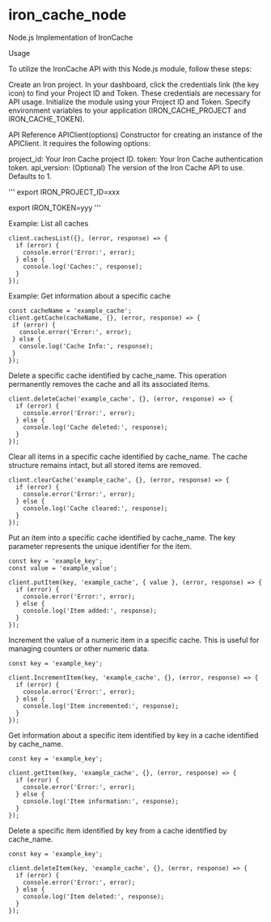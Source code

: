 iron_cache_node
===============


Node.js Implementation of IronCache 

Usage

To utilize the IronCache API with this Node.js module, follow these steps:

Create an Iron project.
In your dashboard, click the credentials link (the key icon) to find your Project ID and Token. These credentials are necessary for API usage.
Initialize the module using your Project ID and Token.
Specify environment variables to your application (IRON_CACHE_PROJECT and IRON_CACHE_TOKEN).

API Reference
APIClient(options)
Constructor for creating an instance of the APIClient. It requires the following options:

project_id: Your Iron Cache project ID.
token: Your Iron Cache authentication token.
api_version: (Optional) The version of the Iron Cache API to use. Defaults to 1.

'''
export IRON_PROJECT_ID=xxx


export IRON_TOKEN=yyy
'''


Example: List all caches

```
client.cachesList({}, (error, response) => {
  if (error) {
    console.error('Error:', error);
  } else {
    console.log('Caches:', response);
  }
});
```

 Example: Get information about a specific cache
 ```
const cacheName = 'example_cache';
client.getCache(cacheName, {}, (error, response) => {
  if (error) {
    console.error('Error:', error);
  } else {
    console.log('Cache Info:', response);
  }
});
```

Delete a specific cache identified by cache_name. This operation permanently removes the cache and all its associated items.
```
client.deleteCache('example_cache', {}, (error, response) => {
  if (error) {
    console.error('Error:', error);
  } else {
    console.log('Cache deleted:', response);
  }
});
```

Clear all items in a specific cache identified by cache_name. The cache structure remains intact, but all stored items are removed.
```
client.clearCache('example_cache', {}, (error, response) => {
  if (error) {
    console.error('Error:', error);
  } else {
    console.log('Cache cleared:', response);
  }
});
```

Put an item into a specific cache identified by cache_name. The key parameter represents the unique identifier for the item.

```
const key = 'example_key';
const value = 'example_value';

client.putItem(key, 'example_cache', { value }, (error, response) => {
  if (error) {
    console.error('Error:', error);
  } else {
    console.log('Item added:', response);
  }
});
```
Increment the value of a numeric item in a specific cache. This is useful for managing counters or other numeric data.


```
const key = 'example_key';

client.IncrementItem(key, 'example_cache', {}, (error, response) => {
  if (error) {
    console.error('Error:', error);
  } else {
    console.log('Item incremented:', response);
  }
});
```

Get information about a specific item identified by key in a cache identified by cache_name.

```
const key = 'example_key';

client.getItem(key, 'example_cache', {}, (error, response) => {
  if (error) {
    console.error('Error:', error);
  } else {
    console.log('Item information:', response);
  }
});
```

Delete a specific item identified by key from a cache identified by cache_name.

```
const key = 'example_key';

client.deleteItem(key, 'example_cache', {}, (error, response) => {
  if (error) {
    console.error('Error:', error);
  } else {
    console.log('Item deleted:', response);
  }
});
```






